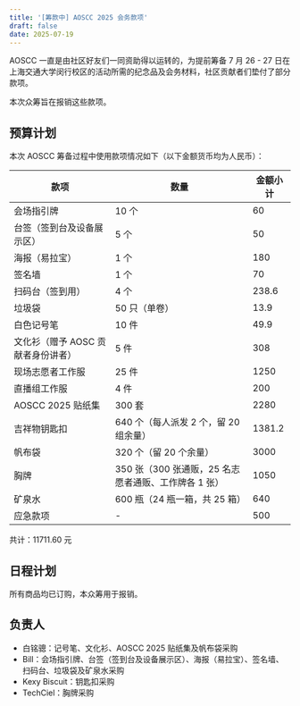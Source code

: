 ```yaml
---
title: '[筹款中] AOSCC 2025 会务款项'
draft: false
date: 2025-07-19
---
```


AOSCC 一直是由社区好友们一同资助得以运转的，为提前筹备 7 月 26 - 27 日在上海交通大学闵行校区的活动所需的纪念品及会务材料，社区贡献者们垫付了部分款项。

本次众筹旨在报销这些款项。

## 预算计划

本次 AOSCC 筹备过程中使用款项情况如下（以下金额货币均为人民币）：

| 款项                                      | 数量                                                | 金额小计                  |
|-------------------------------------------|-----------------------------------------------------|---------------------------|
| 会场指引牌                                | 10 个                                               | 60                        |
| 台签（签到台及设备展示区）                | 5 个                                                | 50                        |
| 海报（易拉宝）                            | 1 个                                                | 180                       |
| 签名墙                                    | 1 个                                                | 70                        |
| 扫码台（签到用）                          | 4 个                                                | 238.6                     |
| 垃圾袋                                    | 50 只（单卷）                                       | 13.9                      |
| 白色记号笔                                | 10 件                                               | 49.9                      |
| 文化衫（赠予 AOSC 贡献者身份讲者）        | 5 件                                                | 308                       |
| 现场志愿者工作服                          | 25 件                                               | 1250                      |
| 直播组工作服                              | 4 件                                                | 200                       |
| AOSCC 2025 贴纸集                         | 300 套                                              | 2280                      |
| 吉祥物钥匙扣                              | 640 个（每人派发 2 个，留 20 组余量）               | 1381.2                    |
| 帆布袋                                    | 320 个（留 20 个余量）                              | 3000                      |
| 胸牌                                      | 350 张（300 张通贩，25 名志愿者通贩、工作牌各 1 张）| 1050                      |
| 矿泉水                                    | 600 瓶（24 瓶一箱，共 25 箱）                       | 640                       |
| 应急款项                                  | -                                                   | 500                       |

共计：11711.60 元

## 日程计划

所有商品均已订购，本众筹用于报销。

## 负责人

- 白铭骢：记号笔、文化衫、AOSCC 2025 贴纸集及帆布袋采购
- Bill：会场指引牌、台签（签到台及设备展示区）、海报（易拉宝）、签名墙、扫码台、垃圾袋及矿泉水采购
- Kexy Biscuit：钥匙扣采购
- TechCiel：胸牌采购